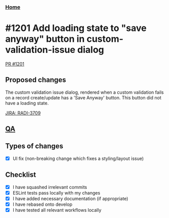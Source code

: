 
### [Home](../README.md)

# #1201 Add loading state to "save anyway" button in custom-validation-issue dialog

[PR #1201](https://github.com/rexlabsio/rex-app/pull/1201)

## Proposed changes
The custom validation issue dialog, rendered when a custom validation fails on a record create/update has a 'Save Anyway' button. This button did not have a loading state.

[JIRA: RADI-3709](https://rexsoftware.atlassian.net/browse/RADI-3709)

## [QA](./md/rex/gh/1201_QA.md)

## Types of changes
- [x] UI fix (non-breaking change which fixes a styling/layout issue)

## Checklist
- [x] I have squashed irrelevant commits
- [x] ESLint tests pass locally with my changes
- [x] I have added necessary documentation (if appropriate)
- [x] I have rebased onto develop
- [x] I have tested all relevant workflows locally